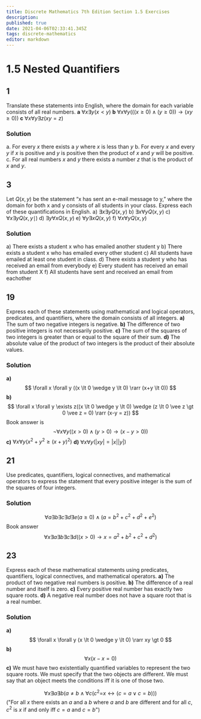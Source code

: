 ```yaml
---
title: Discrete Mathematics 7th Edition Section 1.5 Exercises
description: 
published: true
date: 2021-04-06T02:33:41.345Z
tags: discrete-mathematics
editor: markdown
---
```


# 1.5 Nested Quantifiers

## 1 
Translate these statements into English, where the domain
for each variable consists of all real numbers.
**a** $\forall x \exists y(x<y)$
**b** $\forall x \forall y(((x \geq 0) \wedge(y \geq 0)) \rightarrow(x y \geq 0))$
**c** $\forall x \forall y \exists z(x y=z)$

### Solution
a. For every $x$ there exists a $y$ where $x$ is less than $y$
b. For every $x$ and every $y$ if $x$ is positive and $y$ is positive then the product of $x$ and $y$ will be positive.
c. For all real numbers $x$ and $y$ there exists a number $z$ that is the product of $x$ and $y$.

## 3 
Let $Q(x, y)$ be the statement “x has sent an e-mail message
to y,” where the domain for both x and y consists of
all students in your class. Express each of these quantifications
in English.
a) $\exists x \exists y Q(x, y)$
b) $\exists x \forall y Q(x, y)$
c) $\forall x \exists y Q(x, y \mid)$
d) $\exists y \forall x Q(x, y)$
e) $\forall y \exists x Q(x, y)$
f) $\forall x \forall y Q(x, y)$
### Solution
a) There exists a student x who has emailed another student y
b) There exists a student x who has emailed every other student
c) All students have emailed at least one student in class.
d) There exists a student y who has received an email from everybody
e) Every student has received an email from student X
f) All students have sent and received an email from eachother

## 19
Express each of these statements using mathematical and
logical operators, predicates, and quantifiers, where the
domain consists of all integers.
**a)** The sum of two negative integers is negative.
**b)** The difference of two positive integers is not necessarily
positive.
**c)** The sum of the squares of two integers is greater than
or equal to the square of their sum.
**d)** The absolute value of the product of two integers is
the product of their absolute values.
### Solution
**a)** 
$$
\forall x \forall y ((x \lt 0 \wedge y \lt 0) \rarr (x+y \lt 0))
$$
**b)**
$$
\forall x \forall y \exists z((x \lt 0 \wedge y \lt 0) \wedge (z \lt 0 \vee z \gt 0 \vee z = 0) \rarr (x-y = z))
$$
Book answer is 
$$\neg \forall x \forall y((x>0) \wedge(y>0) \rightarrow(x-y>0))$$
**c)** $\forall x \forall y\left(x^{2}+y^{2} \geq(x+y)^{2}\right)$
**d)** $\forall x \forall y(|x y|=|x||y|)$
## 21
Use predicates, quantifiers, logical connectives, and mathematical operators to express the statement that every positive integer is the sum of the squares of four integers.
### Solution
$$
\forall a \exists b \exists c \exists d \exists e (a \ge 0) \wedge (a = b^2 + c^2 + d^2 + e ^ 2)
$$
Book answer
$$\forall x \exists a \exists b \exists c \exists d\left((x>0) \rightarrow x=a^{2}+b^{2}+c^{2}+d^{2}\right)$$

## 23
Express each of these mathematical statements using predicates, quantifiers, logical connectives, and mathematical operators.
**a)** The product of two negative real numbers is positive.
**b)** The difference of a real number and itself is zero.
**c)** Every positive real number has exactly two square
roots.
**d)** A negative real number does not have a square root
that is a real number.
### Solution
**a)**
$$
\forall x \forall y (x \lt 0 \wedge y \lt 0) \rarr xy \gt 0
$$
**b)**
$$
\forall x (x-x = 0)
$$
**c)** 
We must have two existentially quantified variables to represent the two square roots. We must specify that the two objects are different. We must say that an object meets the conditions iff it is one of those two.

$$
\forall x \exists a \exists b\left(a \neq b \wedge \forall c\left(c^{2}=\right.\right. x \leftrightarrow(c=a \vee c=b)))
$$
("For all $x$ there exists an $a$ and a $b$ where $a$ and $b$ are different and for all $c$, $c^2$ is $x$ if and only iff $c=a$ and $c=b$")